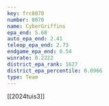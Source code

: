 ```yaml
---
key: frc8070
number: 8070
name: CyberGriffins
epa_end: 5.68
auto_epa_end: 2.41
teleop_epa_end: 2.73
endgame_epa_end: 0.54
winrate: 0.2222
district_epa_rank: 1627
district_epa_percentile: 0.0966
type: Team
---
```

[[2024tuis3]]

